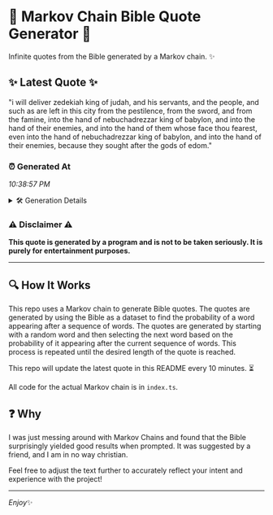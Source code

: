 # 📖 Markov Chain Bible Quote Generator 📖

Infinite quotes from the Bible generated by a Markov chain. ✨

## ✨ Latest Quote ✨
"i will deliver zedekiah king of judah, and his servants, and the people, and such as are left in this city from the pestilence, from the sword, and from the famine, into the hand of nebuchadrezzar king of babylon, and into the hand of their enemies, and into the hand of them whose face thou fearest, even into the hand of nebuchadrezzar king of babylon, and into the hand of their enemies, because they sought after the gods of edom."

### ⏰ Generated At
*10:38:57 PM*

<details>
    <summary>🛠️ Generation Details</summary>
    <p>
        <strong>🌱 Seed:</strong> i<br>
        <strong>🔄 Iterations:</strong> 79<br>
        <strong>📜 Context History:</strong><br>[ i ]: will<br>[ i, will ]: deliver<br>[ i, will, deliver ]: zedekiah<br>[ i, will, deliver, zedekiah ]: king<br>[ i, will, deliver, zedekiah, king ]: of<br>[ i, will, deliver, zedekiah, king, of ]: judah,<br>[ will, deliver, zedekiah, king, of, judah, ]: and<br>[ deliver, zedekiah, king, of, judah,, and ]: his<br>[ zedekiah, king, of, judah,, and, his ]: servants,<br>[ king, of, judah,, and, his, servants, ]: and<br>[ of, judah,, and, his, servants,, and ]: the<br>[ judah,, and, his, servants,, and, the ]: people,<br>[ and, his, servants,, and, the, people, ]: and<br>[ his, servants,, and, the, people,, and ]: such<br>[ servants,, and, the, people,, and, such ]: as<br>[ and, the, people,, and, such, as ]: are<br>[ the, people,, and, such, as, are ]: left<br>[ people,, and, such, as, are, left ]: in<br>[ and, such, as, are, left, in ]: this<br>[ such, as, are, left, in, this ]: city<br>[ as, are, left, in, this, city ]: from<br>[ are, left, in, this, city, from ]: the<br>[ left, in, this, city, from, the ]: pestilence,<br>[ in, this, city, from, the, pestilence, ]: from<br>[ this, city, from, the, pestilence,, from ]: the<br>[ city, from, the, pestilence,, from, the ]: sword,<br>[ from, the, pestilence,, from, the, sword, ]: and<br>[ the, pestilence,, from, the, sword,, and ]: from<br>[ pestilence,, from, the, sword,, and, from ]: the<br>[ from, the, sword,, and, from, the ]: famine,<br>[ the, sword,, and, from, the, famine, ]: into<br>[ sword,, and, from, the, famine,, into ]: the<br>[ and, from, the, famine,, into, the ]: hand<br>[ from, the, famine,, into, the, hand ]: of<br>[ the, famine,, into, the, hand, of ]: nebuchadrezzar<br>[ famine,, into, the, hand, of, nebuchadrezzar ]: king<br>[ into, the, hand, of, nebuchadrezzar, king ]: of<br>[ the, hand, of, nebuchadrezzar, king, of ]: babylon,<br>[ hand, of, nebuchadrezzar, king, of, babylon, ]: and<br>[ of, nebuchadrezzar, king, of, babylon,, and ]: into<br>[ nebuchadrezzar, king, of, babylon,, and, into ]: the<br>[ king, of, babylon,, and, into, the ]: hand<br>[ of, babylon,, and, into, the, hand ]: of<br>[ babylon,, and, into, the, hand, of ]: their<br>[ and, into, the, hand, of, their ]: enemies,<br>[ into, the, hand, of, their, enemies, ]: and<br>[ the, hand, of, their, enemies,, and ]: into<br>[ hand, of, their, enemies,, and, into ]: the<br>[ of, their, enemies,, and, into, the ]: hand<br>[ their, enemies,, and, into, the, hand ]: of<br>[ enemies,, and, into, the, hand, of ]: them<br>[ and, into, the, hand, of, them ]: whose<br>[ into, the, hand, of, them, whose ]: face<br>[ the, hand, of, them, whose, face ]: thou<br>[ hand, of, them, whose, face, thou ]: fearest,<br>[ of, them, whose, face, thou, fearest, ]: even<br>[ them, whose, face, thou, fearest,, even ]: into<br>[ whose, face, thou, fearest,, even, into ]: the<br>[ face, thou, fearest,, even, into, the ]: hand<br>[ thou, fearest,, even, into, the, hand ]: of<br>[ fearest,, even, into, the, hand, of ]: nebuchadrezzar<br>[ even, into, the, hand, of, nebuchadrezzar ]: king<br>[ into, the, hand, of, nebuchadrezzar, king ]: of<br>[ the, hand, of, nebuchadrezzar, king, of ]: babylon,<br>[ hand, of, nebuchadrezzar, king, of, babylon, ]: and<br>[ of, nebuchadrezzar, king, of, babylon,, and ]: into<br>[ nebuchadrezzar, king, of, babylon,, and, into ]: the<br>[ king, of, babylon,, and, into, the ]: hand<br>[ of, babylon,, and, into, the, hand ]: of<br>[ babylon,, and, into, the, hand, of ]: their<br>[ and, into, the, hand, of, their ]: enemies,<br>[ into, the, hand, of, their, enemies, ]: because<br>[ the, hand, of, their, enemies,, because ]: they<br>[ hand, of, their, enemies,, because, they ]: sought<br>[ of, their, enemies,, because, they, sought ]: after<br>[ their, enemies,, because, they, sought, after ]: the<br>[ enemies,, because, they, sought, after, the ]: gods<br>[ because, they, sought, after, the, gods ]: of<br>[ they, sought, after, the, gods, of ]: edom.<br>
    </p>
</details>

### ⚠️ Disclaimer ⚠️
**This quote is generated by a program and is not to be taken seriously. It is purely for entertainment purposes.**

---

## 🔍 How It Works

This repo uses a Markov chain to generate Bible quotes. The quotes are generated by using the Bible as a dataset to find the probability of a word appearing after a sequence of words. The quotes are generated by starting with a random word and then selecting the next word based on the probability of it appearing after the current sequence of words. This process is repeated until the desired length of the quote is reached.

This repo will update the latest quote in this README every 10 minutes. ⏳

All code for the actual Markov chain is in `index.ts`.

## ❓ Why

I was just messing around with Markov Chains and found that the Bible surprisingly yielded good results when prompted. 
It was suggested by a friend, and I am in no way christian.

Feel free to adjust the text further to accurately reflect your intent and experience with the project!

---

*Enjoy*✨

